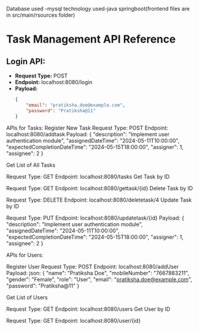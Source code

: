 Database used -mysql
technology used-java springboot(frontend files are in src/main/rsources folder)
# Task Management API Reference

## Login API:
- **Request Type:** POST
- **Endpoint:** localhost:8080/login
- **Payload:**
  ```json
  {
      "email": "pratiksha.doe@example.com",
      "password": "Pratiksha@11"
  }

APIs for Tasks:
Register New Task
Request Type: POST
Endpoint: localhost:8080/addtask
Payload:
{
  "description": "Implement user authentication module",
  "assignedDateTime": "2024-05-11T10:00:00",
  "expectedCompletionDateTime": "2024-05-15T18:00:00",
  "assigner": 1,
  "assignee": 2
}

Get List of All Tasks

Request Type: GET
Endpoint: localhost:8080/tasks
Get Task by ID

Request Type: GET
Endpoint: localhost:8080/gettask/{id}
Delete Task by ID

Request Type: DELETE
Endpoint: localhost:8080/deletetask/4
Update Task by ID

Request Type: PUT
Endpoint: localhost:8080/updatetask/{id}
Payload:
{
  "description": "Implement user authentication module",
  "assignedDateTime": "2024-05-11T10:00:00",
  "expectedCompletionDateTime": "2024-05-15T18:00:00",
  "assigner": 1,
  "assignee": 2
}

APIs for Users:

Register User
Request Type: POST
Endpoint: localhost:8080/addUser
Payload:
json:
{
  "name": "Pratiksha Doe",
  "mobileNumber": "7667883211",
  "gender": "Female",
  "role": "User",
  "email": "pratiksha.doe@example.com",
  "password": "Pratiksha@11"
}

Get List of Users

Request Type: GET
Endpoint: localhost:8080/users
Get User by ID

Request Type: GET
Endpoint: localhost:8080/user/{id}
